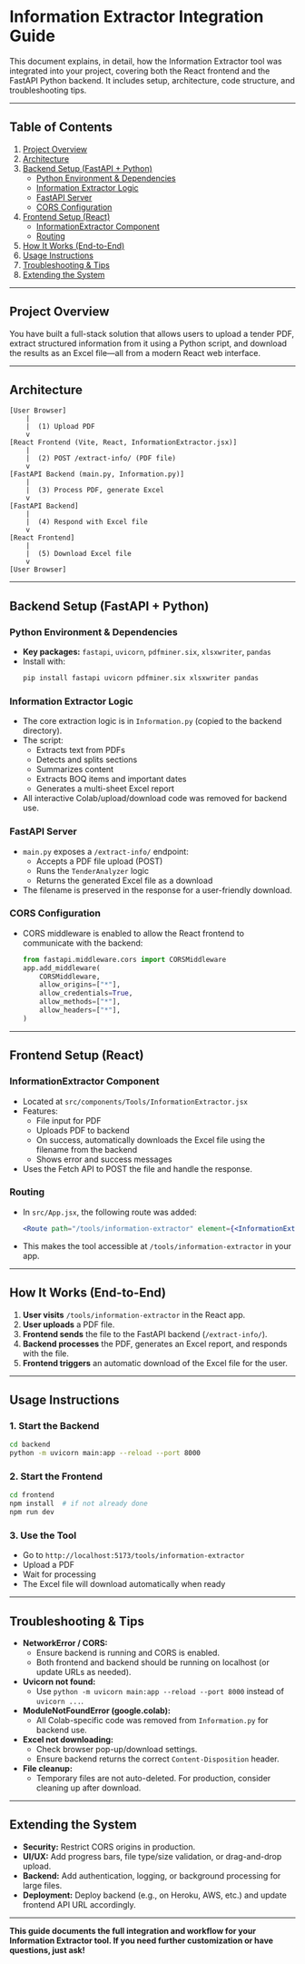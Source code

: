 # Information Extractor Integration Guide

This document explains, in detail, how the Information Extractor tool was integrated into your project, covering both the React frontend and the FastAPI Python backend. It includes setup, architecture, code structure, and troubleshooting tips.

---

## Table of Contents
1. [Project Overview](#project-overview)
2. [Architecture](#architecture)
3. [Backend Setup (FastAPI + Python)](#backend-setup-fastapi--python)
    - [Python Environment & Dependencies](#python-environment--dependencies)
    - [Information Extractor Logic](#information-extractor-logic)
    - [FastAPI Server](#fastapi-server)
    - [CORS Configuration](#cors-configuration)
4. [Frontend Setup (React)](#frontend-setup-react)
    - [InformationExtractor Component](#informationextractor-component)
    - [Routing](#routing)
5. [How It Works (End-to-End)](#how-it-works-end-to-end)
6. [Usage Instructions](#usage-instructions)
7. [Troubleshooting & Tips](#troubleshooting--tips)
8. [Extending the System](#extending-the-system)

---

## Project Overview

You have built a full-stack solution that allows users to upload a tender PDF, extract structured information from it using a Python script, and download the results as an Excel file—all from a modern React web interface.

---

## Architecture

```
[User Browser]
    |
    |  (1) Upload PDF
    v
[React Frontend (Vite, React, InformationExtractor.jsx)]
    |
    |  (2) POST /extract-info/ (PDF file)
    v
[FastAPI Backend (main.py, Information.py)]
    |
    |  (3) Process PDF, generate Excel
    v
[FastAPI Backend]
    |
    |  (4) Respond with Excel file
    v
[React Frontend]
    |
    |  (5) Download Excel file
    v
[User Browser]
```

---

## Backend Setup (FastAPI + Python)

### Python Environment & Dependencies
- **Key packages:** `fastapi`, `uvicorn`, `pdfminer.six`, `xlsxwriter`, `pandas`
- Install with:
  ```sh
  pip install fastapi uvicorn pdfminer.six xlsxwriter pandas
  ```

### Information Extractor Logic
- The core extraction logic is in `Information.py` (copied to the backend directory).
- The script:
  - Extracts text from PDFs
  - Detects and splits sections
  - Summarizes content
  - Extracts BOQ items and important dates
  - Generates a multi-sheet Excel report
- All interactive Colab/upload/download code was removed for backend use.

### FastAPI Server
- `main.py` exposes a `/extract-info/` endpoint:
  - Accepts a PDF file upload (POST)
  - Runs the `TenderAnalyzer` logic
  - Returns the generated Excel file as a download
- The filename is preserved in the response for a user-friendly download.

### CORS Configuration
- CORS middleware is enabled to allow the React frontend to communicate with the backend:
  ```python
  from fastapi.middleware.cors import CORSMiddleware
  app.add_middleware(
      CORSMiddleware,
      allow_origins=["*"],
      allow_credentials=True,
      allow_methods=["*"],
      allow_headers=["*"],
  )
  ```

---

## Frontend Setup (React)

### InformationExtractor Component
- Located at `src/components/Tools/InformationExtractor.jsx`
- Features:
  - File input for PDF
  - Uploads PDF to backend
  - On success, automatically downloads the Excel file using the filename from the backend
  - Shows error and success messages
- Uses the Fetch API to POST the file and handle the response.

### Routing
- In `src/App.jsx`, the following route was added:
  ```jsx
  <Route path="/tools/information-extractor" element={<InformationExtractor />} />
  ```
- This makes the tool accessible at `/tools/information-extractor` in your app.

---

## How It Works (End-to-End)

1. **User visits** `/tools/information-extractor` in the React app.
2. **User uploads** a PDF file.
3. **Frontend sends** the file to the FastAPI backend (`/extract-info/`).
4. **Backend processes** the PDF, generates an Excel report, and responds with the file.
5. **Frontend triggers** an automatic download of the Excel file for the user.

---

## Usage Instructions

### 1. Start the Backend
```sh
cd backend
python -m uvicorn main:app --reload --port 8000
```

### 2. Start the Frontend
```sh
cd frontend
npm install  # if not already done
npm run dev
```

### 3. Use the Tool
- Go to `http://localhost:5173/tools/information-extractor`
- Upload a PDF
- Wait for processing
- The Excel file will download automatically when ready

---

## Troubleshooting & Tips

- **NetworkError / CORS:**
  - Ensure backend is running and CORS is enabled.
  - Both frontend and backend should be running on localhost (or update URLs as needed).
- **Uvicorn not found:**
  - Use `python -m uvicorn main:app --reload --port 8000` instead of `uvicorn ...`.
- **ModuleNotFoundError (google.colab):**
  - All Colab-specific code was removed from `Information.py` for backend use.
- **Excel not downloading:**
  - Check browser pop-up/download settings.
  - Ensure backend returns the correct `Content-Disposition` header.
- **File cleanup:**
  - Temporary files are not auto-deleted. For production, consider cleaning up after download.

---

## Extending the System
- **Security:** Restrict CORS origins in production.
- **UI/UX:** Add progress bars, file type/size validation, or drag-and-drop upload.
- **Backend:** Add authentication, logging, or background processing for large files.
- **Deployment:** Deploy backend (e.g., on Heroku, AWS, etc.) and update frontend API URL accordingly.

---

**This guide documents the full integration and workflow for your Information Extractor tool. If you need further customization or have questions, just ask!** 
